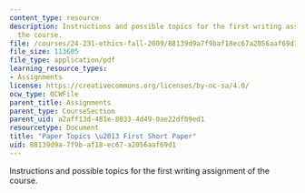 ```yaml
---
content_type: resource
description: Instructions and possible topics for the first writing assignment of
  the course.
file: /courses/24-231-ethics-fall-2009/88139d9a7f9baf18ec67a2056aaf69d1_MIT24_231F09_paper1.pdf
file_size: 113605
file_type: application/pdf
learning_resource_types:
- Assignments
license: https://creativecommons.org/licenses/by-nc-sa/4.0/
ocw_type: OCWFile
parent_title: Assignments
parent_type: CourseSection
parent_uid: a2aff13d-481e-8033-4d49-0ae22df09ed1
resourcetype: Document
title: "Paper Topics \u2013 First Short Paper"
uid: 88139d9a-7f9b-af18-ec67-a2056aaf69d1
---
```

Instructions and possible topics for the first writing assignment of the course.
